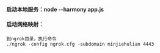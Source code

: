 #### 启动本地服务：node --harmony app.js
#### 启动网络映射：
	到ngrok目录，执行命令
	./ngrok -config ngrok.cfg -subdomain minjiehulian 4443
